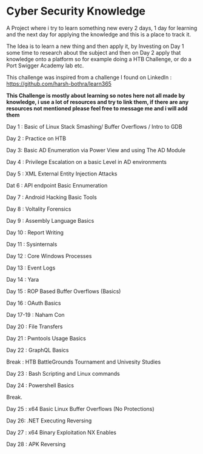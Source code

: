 # Cyber Security Knowledge

A Project where i try to learn something new every 2 days, 1 day for learning and the next day for applying the knowledge and this is a place to track it.

The Idea is to learn a new thing and then apply it, by Investing on Day 1 some time to research about the subject and then on Day 2 apply that knowledge onto a platform so for example doing a HTB Challenge, or do a Port Swigger Academy lab etc.

This challenge was inspired from a challenge I found on LinkedIn : https://github.com/harsh-bothra/learn365

**This Challenge is mostly about learning so notes here not all made by knowledge, i use a lot of resources and try to link them, if there are any resources not mentioned please feel free to message me and i will add them**

Day 1 : Basic of Linux Stack Smashing/ Buffer Overflows / Intro to GDB

Day 2 : Practice on HTB

Day 3: Basic AD Enumeration via Power View and using The AD Module

Day 4 : Privilege Escalation on a basic Level in AD environments

Day 5 : XML External Entity Injection Attacks

Dat 6 : API endpoint Basic Ennumeration

Day 7 : Android Hacking Basic Tools

Day 8 : Voltality Forensics

Day 9 : Assembly Language Basics

Day 10 : Report Writing

Day 11 : Sysinternals

Day 12 : Core Windows Processes

Day 13 : Event Logs

Day 14 : Yara

Day 15 : ROP Based Buffer Overflows (Basics)

Day 16 : OAuth Basics

Day 17-19 : Naham Con

Day 20 : File Transfers

Day 21 : Pwntools Usage Basics

Day 22 : GraphQL Basics

Break : HTB BattleGrounds Tournament and Univesity Studies

Day 23 : Bash Scripting and Linux commands

Day 24 : Powershell Basics

Break.

Day 25 : x64 Basic Linux Buffer Overflows (No Protections)

Day 26: .NET Executing Reversing

Day 27 : x64 Binary Exploitation NX Enables

Day 28 : APK Reversing